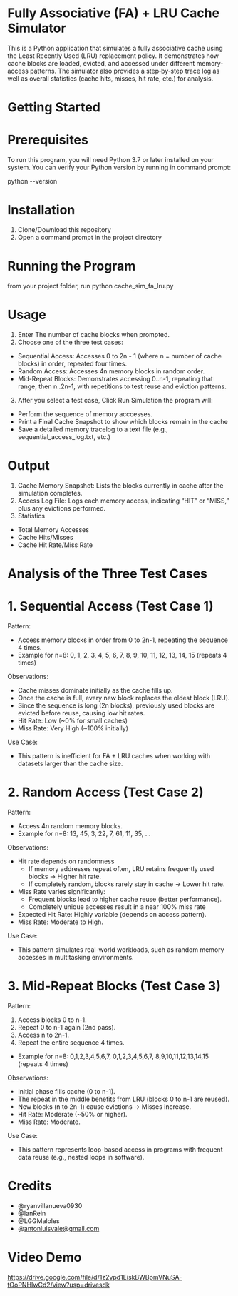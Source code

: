 # Fully Associative (FA) + LRU Cache Simulator

This is a Python application that simulates a fully associative cache using the Least Recently Used (LRU) replacement policy. It demonstrates how cache blocks are loaded, evicted, and accessed under different memory‐access patterns. The simulator also provides a step‐by‐step trace log as well as overall statistics (cache hits, misses, hit rate, etc.) for analysis.

# Getting Started
# Prerequisites 

To run this program, you will need Python 3.7 or later installed on your system.
You can verify your Python version by running in command prompt:

python --version

# Installation

1. Clone/Download this repository
2. Open a command prompt in the project directory

# Running the Program

from your project folder, run 
python cache_sim_fa_lru.py

# Usage

1. Enter The number of cache blocks when prompted.
2. Choose one of the three test cases:
  - Sequential Access: Accesses 0 to 2n - 1 (where n = number of cache blocks) in order, repeated four times.
  - Random Access: Accesses 4n memory blocks in random order.
  - Mid-Repeat Blocks: Demonstrates accessing 0..n-1, repeating that range, then n..2n-1, with repetitions to test reuse and eviction patterns.
3. After you select a test case, Click Run Simulation the program will:
  - Perform the sequence of memory acccesses.
  - Print a Final Cache Snapshot to show which blocks remain in the cache
  - Save a detailed memory tracelog to a text file (e.g., sequential_access_log.txt, etc.)

 # Output
 
 1. Cache Memory Snapshot: Lists the blocks currently in cache after the simulation completes.
 2. Access Log File: Logs each memory access, indicating “HIT” or “MISS,” plus any evictions performed.
 3. Statistics
  - Total Memory Accesses
  - Cache Hits/Misses
  - Cache Hit Rate/Miss Rate

# Analysis of the Three Test Cases

# 1. Sequential Access (Test Case 1)

Pattern:
  - Access memory blocks in order from 0 to 2n-1, repeating the sequence 4 times.
  - Example for n=8: 
  0, 1, 2, 3, 4, 5, 6, 7, 8, 9, 10, 11, 12, 13, 14, 15
  (repeats 4 times)

Observations:
  - Cache misses dominate initially as the cache fills up.
  - Once the cache is full, every new block replaces the oldest block (LRU).
  - Since the sequence is long (2n blocks), previously used blocks are evicted before reuse, causing low hit rates.
  - Hit Rate: Low (~0% for small caches)
  - Miss Rate: Very High (~100% initially)

Use Case:
  - This pattern is inefficient for FA + LRU caches when working with datasets larger than the cache size.

# 2. Random Access (Test Case 2)

 Pattern:
   - Access 4n random memory blocks.
   - Example for n=8:
  13, 45, 3, 22, 7, 61, 11, 35, ...

Observations:
  - Hit rate depends on randomness
    - If memory addresses repeat often, LRU retains frequently used blocks → Higher hit rate.
    - If completely random, blocks rarely stay in cache → Lower hit rate.
  - Miss Rate varies significantly:
    - Frequent blocks lead to higher cache reuse (better performance).
    - Completely unique accesses result in a near 100% miss rate
  - Expected Hit Rate: Highly variable (depends on access pattern).
  - Miss Rate: Moderate to High.

Use Case:
  - This pattern simulates real-world workloads, such as random memory accesses in multitasking environments.

# 3. Mid-Repeat Blocks (Test Case 3)

Pattern:
  1. Access blocks 0 to n-1.
  2. Repeat 0 to n-1 again (2nd pass).
  3. Access n to 2n-1.
  4. Repeat the entire sequence 4 times.
  - Example for n=8:
  0,1,2,3,4,5,6,7, 0,1,2,3,4,5,6,7, 8,9,10,11,12,13,14,15 (repeats 4 times)

Observations:
  - Initial phase fills cache (0 to n-1).
  - The repeat in the middle benefits from LRU (blocks 0 to n-1 are reused).
  - New blocks (n to 2n-1) cause evictions → Misses increase.
  - Hit Rate: Moderate (~50% or higher).
  - Miss Rate: Moderate.

Use Case:
  - This pattern represents loop-based access in programs with frequent data reuse (e.g., nested loops in software).

# Credits

  - @ryanvillanueva0930
  - @IanRein
  - @LGGMaloles
  - @antonluisvale@gmail.com

# Video Demo
https://drive.google.com/file/d/1z2vpd1EiskBWBpmVNuSA-tOoPNHIwCd2/view?usp=drivesdk

